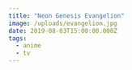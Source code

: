 ```yaml
---
title: "Neon Genesis Evangelion"
image: /uploads/evangelion.jpg
date: 2019-08-03T15:00:00.000Z
tags:
  - anime
  - tv
---
```


